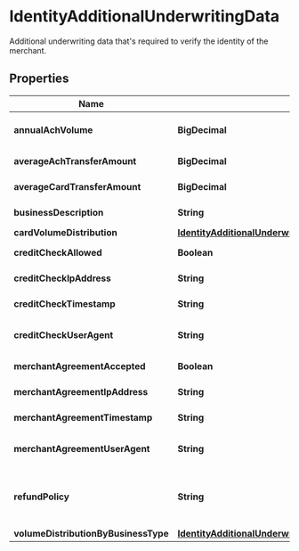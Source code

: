 

# IdentityAdditionalUnderwritingData

Additional underwriting data that's required to verify the identity of the merchant.

## Properties

| Name | Type | Description | Notes |
|------------ | ------------- | ------------- | -------------|
|**annualAchVolume** | **BigDecimal** | The approximate annual ACH sales expected to be processed (in cents) by this merchant (max 10 characters). |  [optional] |
|**averageAchTransferAmount** | **BigDecimal** | The approximate average ACH sale amount (in cents) for this merchant. |  [optional] |
|**averageCardTransferAmount** | **BigDecimal** | The average credit card sale amount (in cents) for this merchant. |  [optional] |
|**businessDescription** | **String** | Description of this merchant&#39;s business (max 200 characters). |  [optional] |
|**cardVolumeDistribution** | [**IdentityAdditionalUnderwritingDataCardVolumeDistribution**](IdentityAdditionalUnderwritingDataCardVolumeDistribution.md) |  |  [optional] |
|**creditCheckAllowed** | **Boolean** | Sets if this merchant has consented and accepted to a credit check. |  [optional] |
|**creditCheckIpAddress** | **String** | The IP address of the merchant when they consented to a credit check (e.g., 42.1.1.113 ). |  [optional] |
|**creditCheckTimestamp** | **String** | A timestamp of when this merchant consented to a credit check (e.g., 2021-04-28T16:42:55Z). |  [optional] |
|**creditCheckUserAgent** | **String** | The details of the browser that was used when this merchant consented to a credit check (e.g., Mozilla 5.0 (Macintosh; Intel Mac OS X 10 _14_6)). |  [optional] |
|**merchantAgreementAccepted** | **Boolean** | Sets whether this merchant has accepted the terms and conditions of the merchant agreement. |  [optional] |
|**merchantAgreementIpAddress** | **String** | IP address of the merchant when this merchant accepted the merchant agreement (e.g., 42.1.1.113). |  [optional] |
|**merchantAgreementTimestamp** | **String** | Timestamp of when the merchant accepted Finix&#39;s Terms of Service (e.g., 2021-04-28T16:42:55Z). |  [optional] |
|**merchantAgreementUserAgent** | **String** | The details of the browser that was used when this merchant accepted Finix&#39;s Terms of Service (e.g., Mozilla 5.0 (Macintosh; Intel Mac OS X 10 _14_6)). |  [optional] |
|**refundPolicy** | **String** | Set one of the following values:&lt;ul&gt;&lt;li&gt; &lt;strong&gt;NO_REFUNDS&lt;/strong&gt;&lt;li&gt;&lt;strong&gt;MERCHANDISE_EXCHANGE_ONLY&lt;/strong&gt; &lt;li&gt;&lt;strong&gt;WITHIN_30_DAYS&lt;/strong&gt;&lt;li&gt;&lt;strong&gt;OTHER&lt;/strong&gt;&lt;/ul&gt; |  [optional] |
|**volumeDistributionByBusinessType** | [**IdentityAdditionalUnderwritingDataVolumeDistributionByBusinessType**](IdentityAdditionalUnderwritingDataVolumeDistributionByBusinessType.md) |  |  [optional] |




